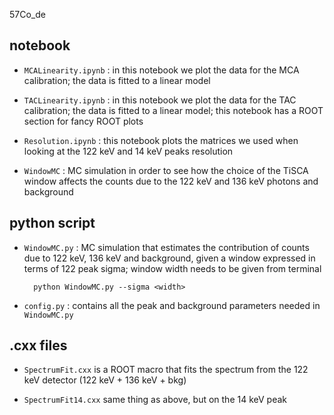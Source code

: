 57Co_de

## notebook

- ```MCALinearity.ipynb```
: in this notebook we plot the data for the MCA calibration; the data is fitted to a linear model

- ```TACLinearity.ipynb```
: in this notebook we plot the data for the TAC calibration; the data is fitted to a linear model; this notebook has a ROOT section for fancy ROOT plots

- ```Resolution.ipynb``` 
: this notebook plots the matrices we used when looking at the 122 keV and 14 keV peaks resolution

- ```WindowMC```
: MC simulation in order to see how the choice of the TiSCA window affects the counts due to the 122 keV and 136 keV photons and background


## python script

- ```WindowMC.py```
: MC simulation that estimates the contribution of counts due to 122 keV, 136 keV and background, given a window expressed in terms of 122 peak sigma; window width needs to be given from terminal

		python WindowMC.py --sigma <width>

- ```config.py```
: contains all the peak and background parameters needed in ```WindowMC.py```


## .cxx files

- ```SpectrumFit.cxx``` is a ROOT macro that fits the spectrum from the 122 keV detector (122 keV + 136 keV + bkg)

- ```SpectrumFit14.cxx``` same thing as above, but on the 14 keV peak


